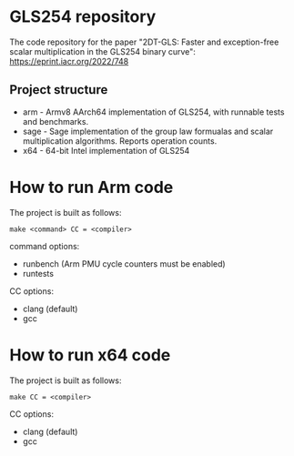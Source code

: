 # GLS254 repository

The code repository for the paper "2DT-GLS: Faster and exception-free scalar multiplication in the GLS254 binary curve": https://eprint.iacr.org/2022/748

## Project structure

* arm - Armv8 AArch64 implementation of GLS254, with runnable tests and benchmarks.
* sage - Sage implementation of the group law formualas and scalar multiplication algorithms. Reports operation counts.
* x64 - 64-bit Intel implementation of GLS254

# How to run Arm code
The project is built as follows:
```
make <command> CC = <compiler>
```
command options:
* runbench (Arm PMU cycle counters must be enabled)
* runtests

CC options:
* clang (default)
* gcc

# How to run x64 code
The project is built as follows:
```
make CC = <compiler>
```

CC options:
* clang (default)
* gcc
